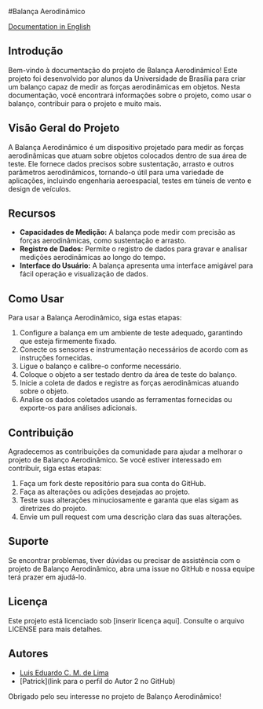 #Balança Aerodinâmico

[Documentation in English](README.md)

## Introdução
Bem-vindo à documentação do projeto de Balança Aerodinâmico! Este projeto foi desenvolvido por alunos da Universidade de Brasília para criar um balanço capaz de medir as forças aerodinâmicas em objetos. Nesta documentação, você encontrará informações sobre o projeto, como usar o balanço, contribuir para o projeto e muito mais.

## Visão Geral do Projeto
A Balança Aerodinâmico é um dispositivo projetado para medir as forças aerodinâmicas que atuam sobre objetos colocados dentro de sua área de teste. Ele fornece dados precisos sobre sustentação, arrasto e outros parâmetros aerodinâmicos, tornando-o útil para uma variedade de aplicações, incluindo engenharia aeroespacial, testes em túneis de vento e design de veículos.

## Recursos
- **Capacidades de Medição:** A balança pode medir com precisão as forças aerodinâmicas, como sustentação e arrasto.
- **Registro de Dados:** Permite o registro de dados para gravar e analisar medições aerodinâmicas ao longo do tempo.
- **Interface do Usuário:** A balança apresenta uma interface amigável para fácil operação e visualização de dados.

## Como Usar
Para usar a Balança Aerodinâmico, siga estas etapas:
1. Configure a balança em um ambiente de teste adequado, garantindo que esteja firmemente fixado.
2. Conecte os sensores e instrumentação necessários de acordo com as instruções fornecidas.
3. Ligue o balanço e calibre-o conforme necessário.
4. Coloque o objeto a ser testado dentro da área de teste do balanço.
5. Inicie a coleta de dados e registre as forças aerodinâmicas atuando sobre o objeto.
6. Analise os dados coletados usando as ferramentas fornecidas ou exporte-os para análises adicionais.

## Contribuição
Agradecemos as contribuições da comunidade para ajudar a melhorar o projeto de Balanço Aerodinâmico. Se você estiver interessado em contribuir, siga estas etapas:
1. Faça um fork deste repositório para sua conta do GitHub.
2. Faça as alterações ou adições desejadas ao projeto.
3. Teste suas alterações minuciosamente e garanta que elas sigam as diretrizes do projeto.
4. Envie um pull request com uma descrição clara das suas alterações.

## Suporte
Se encontrar problemas, tiver dúvidas ou precisar de assistência com o projeto de Balanço Aerodinâmico, abra uma issue no GitHub e nossa equipe terá prazer em ajudá-lo.

## Licença
Este projeto está licenciado sob [inserir licença aqui]. Consulte o arquivo LICENSE para mais detalhes.

## Autores
- [Luis Eduardo C. M. de Lima](https://github.com/Luidooo)
- [Patrick](link para o perfil do Autor 2 no GitHub)

Obrigado pelo seu interesse no projeto de Balanço Aerodinâmico!

